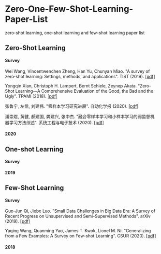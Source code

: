 # Zero-One-Few-Shot-Learning-Paper-List
zero-shot learning, one-shot learning and few-shot learning paper list

## Zero-Shot Learning
#### Survey
Wei Wang, Vincentwenchen Zheng, Han Yu, Chunyan Miao. "A survey of zero-shot learning: Settings, methods, and applications". TIST (2019).  [[pdf]](http://www.ntulily.org/wp-content/uploads/journal/A_Survey_of_Zero-Shot_Learning_Settings_Methods_and_Applications_accepted.pdf) 

Yongqin Xian, Christoph H. Lampert, Bernt Schiele, Zeynep Akata. "Zero-Shot Learning—A Comprehensive Evaluation of the Good, the Bad and the Ugly". TPAMI (2018). [[pdf]](https://ieeexplore.ieee.org/abstract/document/8413121/) 

张鲁宁, 左信, 刘建伟. "零样本学习研究进展". 自动化学报 (2020). [[pdf]](http://www.aas.net.cn/fileZDHXB/journal/article/zdhxb/2020/1/PDF/zdhxb-46-1-1.pdf) 

潘崇煜, 黄健, 郝建国, 龚建兴, 张中杰. "融合零样本学习和小样本学习的弱监督机器学习方法综述". 系统工程与电子技术 (2020). [[pdf]](https://kns.cnki.net/KCMS/detail/11.2422.tn.20200318.1046.030.html)
#### 2020

## One-shot Learning
#### Survey
#### 2019

## Few-Shot Learning
#### Survey
Guo-Jun Qi, Jiebo Luo. "Small Data Challenges in Big Data Era: A Survey of Recent Progress on Unsupervised and Semi-Supervised Methods". arXiv (2019). [[pdf]](https://arxiv.org/pdf/1903.11260.pdf)

Yaqing Wang,  Quanming Yao, James T. Kwok, Lionel M. Ni. "Generalizing from a Few Examples: A Survey on Few-shot Learning". CSUR (2020). [[pdf]](https://dl.acm.org/doi/abs/10.1145/3386252)
#### 2018
